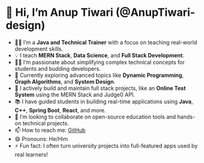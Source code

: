 # 👋 Hi, I’m Anup Tiwari (@AnupTiwari-design)

- 👨‍🏫 I’m a **Java and Technical Trainer** with a focus on teaching real-world development skills.
- 💡 I teach **MERN Stack**, **Data Science**, and **Full Stack Development**.
- 👨‍💻 I’m passionate about simplifying complex technical concepts for students and budding developers.
- 🧠 Currently exploring advanced topics like **Dynamic Programming**, **Graph Algorithms**, and **System Design**.
- 💼 I actively build and maintain full stack projects, like an **Online Test System** using the MERN Stack and Judge0 API.
- 📚 I have guided students in building real-time applications using **Java**, **C++**, **Spring Boot**, **React**, and more.
- 🤝 I’m looking to collaborate on open-source education tools and hands-on technical projects.
- 📫 How to reach me: [GitHub](https://github.com/AnupTiwari-design)
- 😄 Pronouns: He/Him
- ⚡ Fun fact: I often turn university projects into full-featured apps used by real learners!

<!---
AnupTiwari-design/AnupTiwari-design is a ✨ special ✨ repository because its `README.md` (this file) appears on your GitHub profile.
You can click the Preview link to take a look at your changes.
--->
